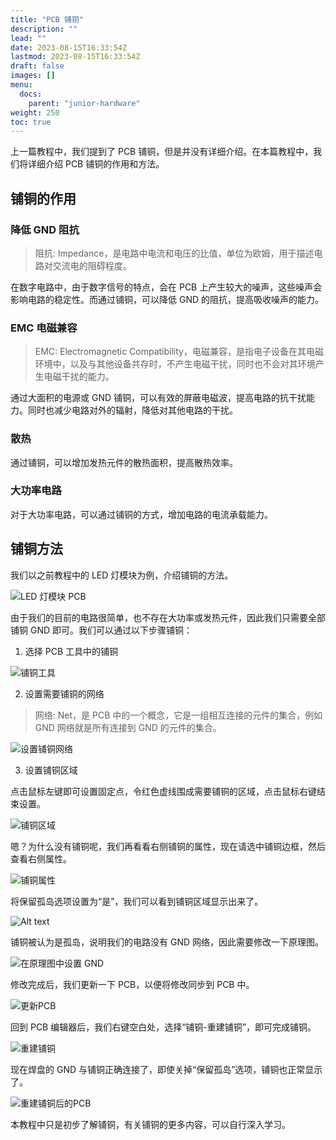 ```yaml
---
title: "PCB 铺铜"
description: ""
lead: ""
date: 2023-08-15T16:33:54Z
lastmod: 2023-08-15T16:33:54Z
draft: false
images: []
menu:
  docs:
    parent: "junior-hardware"
weight: 250
toc: true
---
```


上一篇教程中，我们提到了 PCB 铺铜，但是并没有详细介绍。在本篇教程中，我们将详细介绍 PCB 铺铜的作用和方法。

## 铺铜的作用

### 降低 GND 阻抗

> 阻抗: Impedance，是电路中电流和电压的比值，单位为欧姆，用于描述电路对交流电的阻碍程度。

在数字电路中，由于数字信号的特点，会在 PCB 上产生较大的噪声，这些噪声会影响电路的稳定性。而通过铺铜，可以降低 GND 的阻抗，提高吸收噪声的能力。

### EMC 电磁兼容

> EMC: Electromagnetic Compatibility，电磁兼容，是指电子设备在其电磁环境中，以及与其他设备共存时，不产生电磁干扰，同时也不会对其环境产生电磁干扰的能力。

通过大面积的电源或 GND 铺铜，可以有效的屏蔽电磁波，提高电路的抗干扰能力。同时也减少电路对外的辐射，降低对其他电路的干扰。

### 散热

通过铺铜，可以增加发热元件的散热面积，提高散热效率。

### 大功率电路

对于大功率电路，可以通过铺铜的方式，增加电路的电流承载能力。


## 铺铜方法

我们以之前教程中的 LED 灯模块为例，介绍铺铜的方法。

![LED 灯模块 PCB](image.png)

由于我们的目前的电路很简单，也不存在大功率或发热元件，因此我们只需要全部铺铜 GND 即可。我们可以通过以下步骤铺铜：

1. 选择 PCB 工具中的铺铜

![铺铜工具](image-1.png)

2. 设置需要铺铜的网络

> 网络: Net，是 PCB 中的一个概念，它是一组相互连接的元件的集合，例如 GND 网络就是所有连接到 GND 的元件的集合。

![设置铺铜网络](image-2.png)

3. 设置铺铜区域

点击鼠标左键即可设置固定点，令红色虚线围成需要铺铜的区域，点击鼠标右键结束设置。

![铺铜区域](image-3.png)

嗯？为什么没有铺铜呢，我们再看看右侧铺铜的属性，现在请选中铺铜边框，然后查看右侧属性。

![铺铜属性](image-4.png)

将保留孤岛选项设置为“是”，我们可以看到铺铜区域显示出来了。

![Alt text](image-5.png)

铺铜被认为是孤岛，说明我们的电路没有 GND 网络，因此需要修改一下原理图。

![在原理图中设置 GND](image-6.png)

修改完成后，我们更新一下 PCB，以便将修改同步到 PCB 中。

![更新PCB](image-7.png)

回到 PCB 编辑器后，我们右键空白处，选择“铺铜-重建铺铜”，即可完成铺铜。

![重建铺铜](image-8.png)

现在焊盘的 GND 与铺铜正确连接了，即使关掉“保留孤岛”选项，铺铜也正常显示了。

![重建铺铜后的PCB](image-9.png)

本教程中只是初步了解铺铜，有关铺铜的更多内容，可以自行深入学习。